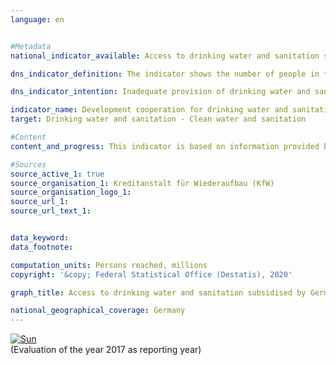 ```yaml
---                   
language: en                   


#Metadata                   
national_indicator_available: Access to drinking water and sanitation subsidised by Germany                   

dns_indicator_definition: The indicator shows the number of people in the respective reference year who received new or improved access to drinking water and sanitation as a result of German support.<sub> Text from the Indicator Report 2018</sub>                   

dns_indicator_intention: Inadequate provision of drinking water and sanitary facilities has far-reaching consequences for human nutrition and health. The goal of the Federal Government is therefore to give ten million people worldwide access to drinking water and sanitation each year up to 2030 with German support.<sub> Text from the Indicator Report 2018</sub>                   

indicator_name: Development cooperation for drinking water and sanitation                   
target: Drinking water and sanitation - Clean water and sanitation                   

#Content                    
content_and_progress: This indicator is based on information provided by the KfW (the state-owned development bank). In this case, it is based exclusively on the planned scope of new financing commitments for projects regarding drinking water and sanitation at the time of submission of the programme proposal to the Federal Ministry for Economic Cooperation and Development. On this basis, the KfW estimates the number of people who will in future (i.e. after the implementation of these planned projects) receive new or improved access to drinking water and sanitation. The funding announced by the KfW includes subsidies and loans, refinanced from the Federal Budget, and internal market funds. The recipients are generally developing and emerging countries, which means that this indicator is related to indicator 17.1.<br><br>Due to the data structure, there is a slight overestimation (in the low single-digit percentage range) of the number of people who will have received new or improved access to drinking water and sanitation. Thus, according to the classification of the Organisation for Economic Co-operation and Development (OECD), waste disposal and recycling projects are also counted as drinking water and sanitation projects.<br><br>Concrete estimates of the extent to which the planned figures are achieved, that is, whether the goal has been exceeded or the number of people reached is less than envisaged, can be made only after the relevant infrastructures have been put into operation.<br><br>Follow-up projects are evaluated as independent projects. However, if the target group of the follow-up project is identical to that of the original project, it is taken into account only once to avoid duplicate counting. Only in duly substantiated exceptional cases is it permitted to count the target group twice, for example, in scenarios where installations previously funded by the KfW are being repaired following violent confrontations or the destruction of infrastructure.<br><br>Besides the KfW, there are additional stakeholders in Germany (e.g. Deutsche Gesellschaft für Internationale Zusammenarbeit GmbH, the Länder, private stakeholders), who support access to drinking water and sanitation in developing and emerging countries. The indicator therefore records only a part of the German development cooperation in the drinking water and sanitation sector. Over the past five years, the KfW’s share of total German development cooperation in the water sector has fallen steadily. In 2012 the share was 96.0&nbsp;%, while in 2016 it fell to 78.0&nbsp;%.<br><br>In previous years, the planned numbers of people who were to receive access to drinking water and sanitation with German support were always just above the set goal of ten million people. Exceptions are the years 2014 and 2017. In 2014 this was due to a nationwide programme in Mexico which, according to KfW estimates, reached considerably more people than expected. The increase in 2017 can be explained by an almost threefold increase in new financing commitments compared with 2016. If the trend recorded over the last four years is maintained, the goal will continue to be met. However, the possibility of major fluctuations due to the diverse nature of the projects cannot be ruled out in the future.<sub> Text from the Indicator Report 2018</sub>                   

#Sources
source_active_1: true                           
source_organisation_1: Kreditanstalt für Wiederaufbau (KfW)                           
source_organisation_logo_1:                            
source_url_1:                            
source_url_text_1:                            


data_keyword:                    
data_footnote:                    

computation_units: Persons reached, millions                   
copyright: '&copy; Federal Statistical Office (Destatis), 2020'                   

graph_title: Access to drinking water and sanitation subsidised by Germany                   

national_geographical_coverage: Germany                   
---
```

<div>                           
  <div class="my-header">                           
    <a href="https://nachhaltige-entwicklung-deutschland.github.io/open-sdg-site-starter/status/"><img src="https://g205sdgs.github.io/sdg-indicators/public/Wettersymbole/Sonne.png" alt="Sun" />                           
    </a>                           
  </div>
  <div class="my-header-note">
    <span>(Evaluation of the year 2017 as reporting year)</span>
  </div>                           
</div>
